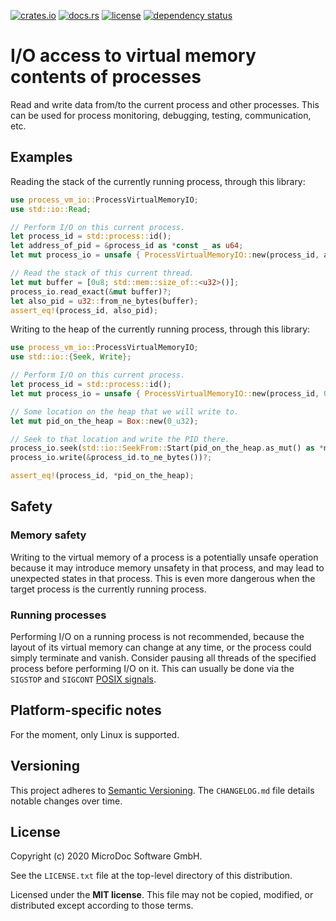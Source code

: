[![crates.io](https://img.shields.io/crates/v/process_vm_io.svg)](https://crates.io/crates/process_vm_io)
[![docs.rs](https://docs.rs/process_vm_io/badge.svg)](https://docs.rs/process_vm_io)
[![license](https://img.shields.io/github/license/mdcssw/process_vm_io?color=black)](https://raw.githubusercontent.com/mdcssw/process_vm_io/master/LICENSE.txt)
[![dependency status](https://deps.rs/crate/process_vm_io/1.0.3/status.svg)](https://deps.rs/crate/process_vm_io/1.0.3)

# I/O access to virtual memory contents of processes

Read and write data from/to the current process and other processes.
This can be used for process monitoring, debugging, testing, communication, etc.

## Examples

Reading the stack of the currently running process, through this library:

```rust
use process_vm_io::ProcessVirtualMemoryIO;
use std::io::Read;

// Perform I/O on this current process.
let process_id = std::process::id();
let address_of_pid = &process_id as *const _ as u64;
let mut process_io = unsafe { ProcessVirtualMemoryIO::new(process_id, address_of_pid) }?;

// Read the stack of this current thread.
let mut buffer = [0u8; std::mem::size_of::<u32>()];
process_io.read_exact(&mut buffer)?;
let also_pid = u32::from_ne_bytes(buffer);
assert_eq!(process_id, also_pid);
```

Writing to the heap of the currently running process, through this library:

```rust
use process_vm_io::ProcessVirtualMemoryIO;
use std::io::{Seek, Write};

// Perform I/O on this current process.
let process_id = std::process::id();
let mut process_io = unsafe { ProcessVirtualMemoryIO::new(process_id, 0) }?;

// Some location on the heap that we will write to.
let mut pid_on_the_heap = Box::new(0_u32);

// Seek to that location and write the PID there.
process_io.seek(std::io::SeekFrom::Start(pid_on_the_heap.as_mut() as *mut _ as u64))?;
process_io.write(&process_id.to_ne_bytes())?;

assert_eq!(process_id, *pid_on_the_heap);
```

## Safety

### Memory safety

Writing to the virtual memory of a process is a potentially unsafe
operation because it may introduce memory unsafety in that process,
and may lead to unexpected states in that process. This is even more
dangerous when the target process is the currently running process.

### Running processes

Performing I/O on a running process is not recommended, because the
layout of its virtual memory can change at any time, or the process
could simply terminate and vanish.
Consider pausing all threads of the specified process before performing
I/O on it. This can usually be done via the `SIGSTOP` and `SIGCONT`
[POSIX signals](https://pubs.opengroup.org/onlinepubs/9699919799/basedefs/signal.h.html).

## Platform-specific notes

For the moment, only Linux is supported.

## Versioning

This project adheres to [Semantic Versioning](https://semver.org/spec/v2.0.0.html).
The `CHANGELOG.md` file details notable changes over time.

## License

Copyright (c) 2020 MicroDoc Software GmbH.

See the `LICENSE.txt` file at the top-level directory of this distribution.

Licensed under the **MIT license**. This file may not be copied, modified, or distributed except according to those terms.
